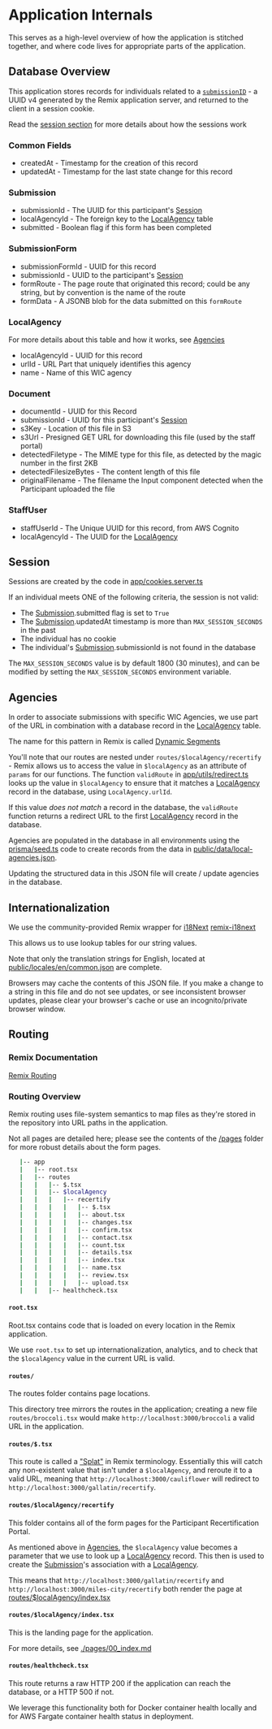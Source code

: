# Application Internals

This serves as a high-level overview of how the application is stitched together, and where
code lives for appropriate parts of the application.

## Database Overview

This application stores records for individuals related to a [`submissionID`](#submission) - a UUID v4 generated by the Remix application server, and returned to the client in a session cookie.

Read the [session section](#session) for more details about how the sessions work

### Common Fields

- createdAt - Timestamp for the creation of this record
- updatedAt - Timestamp for the last state change for this record

### Submission

- submissionId - The UUID for this participant's [Session](#session)
- localAgencyId - The foreign key to the [LocalAgency](#localagency) table
- submitted - Boolean flag if this form has been completed

### SubmissionForm

- submissionFormId - UUID for this record
- submissionId - UUID to the participant's [Session](#session)
- formRoute - The page route that originated this record; could be any string, but by convention is the name of the route
- formData - A JSONB blob for the data submitted on this `formRoute`

### LocalAgency

For more details about this table and how it works, see [Agencies](#agencies)

- localAgencyId - UUID for this record
- urlId - URL Part that uniquely identifies this agency
- name - Name of this WIC agency

### Document

- documentId - UUID for this Record
- submissionId - UUID for this participant's [Session](#session)
- s3Key - Location of this file in S3
- s3Url - Presigned GET URL for downloading this file (used by the staff portal)
- detectedFiletype - The MIME type for this file, as detected by the magic number in the first 2KB
- detectedFilesizeBytes - The content length of this file
- originalFilename - The filename the Input component detected when the Participant uploaded the file

### StaffUser

- staffUserId - The Unique UUID for this record, from AWS Cognito
- localAgencyId - The UUID for the [LocalAgency](#localagency)

## Session

Sessions are created by the code in [app/cookies.server.ts](../../participant/app/cookies.server.ts)

If an individual meets ONE of the following criteria, the session is not valid:

- The [Submission](#submission).submitted flag is set to `True`
- The [Submission](#submission).updatedAt timestamp is more than `MAX_SESSION_SECONDS` in the past
- The individual has no cookie
- The individual's [Submission](#submission).submissionId is not found in the database

The `MAX_SESSION_SECONDS` value is by default 1800 (30 minutes), and can be modified by setting the `MAX_SESSION_SECONDS` environment variable.

## Agencies

In order to associate submissions with specific WIC Agencies, we use part of the URL in combination with a database record in the [LocalAgency](#localagency) table.

The name for this pattern in Remix is called [Dynamic Segments](https://remix.run/docs/en/main/guides/routing#dynamic-segments)

You'll note that our routes are nested under `routes/$localAgency/recertify` - Remix allows us to access the value in `$localAgency` as an attribute of `params` for our functions. The function `validRoute` in [app/utils/redirect.ts](../../participant/app/utils/redirect.ts) looks up the value in `$localAgency` to ensure that it matches a [LocalAgency](#localagency) record in the database, using `LocalAgency.urlId`.

If this value _does not match_ a record in the database, the `validRoute` function returns a redirect URL to the first [LocalAgency](#localagency) record in the database.

Agencies are populated in the database in all environments using the [prisma/seed.ts](../../participant/prisma/seed.ts) code to create records from the data in [public/data/local-agencies.json](../../participant/public/data/local-agencies.json).

Updating the structured data in this JSON file will create / update agencies in the database.

## Internationalization

We use the community-provided Remix wrapper for [i18Next](https://www.i18next.com/) [remix-i18next](https://github.com/sergiodxa/remix-i18next)

This allows us to use lookup tables for our string values.

Note that only the translation strings for English, located at [public/locales/en/common.json](../../participant/public/locales/en/common.json) are complete.

Browsers may cache the contents of this JSON file. If you make a change to a string in this file and do not see updates, or see inconsistent browser updates, please clear your browser's cache or use an incognito/private browser window.

## Routing

### Remix Documentation

[Remix Routing](https://remix.run/docs/en/main/guides/routing)

### Routing Overview

Remix routing uses file-system semantics to map files as they're stored in the repository into URL paths in the application.

Not all pages are detailed here; please see the contents of the [/pages](./pages/) folder for more robust details about the form pages.

```bash
   |-- app
   |   |-- root.tsx
   |   |-- routes
   |   |   |-- $.tsx
   |   |   |-- $localAgency
   |   |   |   |-- recertify
   |   |   |   |   |-- $.tsx
   |   |   |   |   |-- about.tsx
   |   |   |   |   |-- changes.tsx
   |   |   |   |   |-- confirm.tsx
   |   |   |   |   |-- contact.tsx
   |   |   |   |   |-- count.tsx
   |   |   |   |   |-- details.tsx
   |   |   |   |   |-- index.tsx
   |   |   |   |   |-- name.tsx
   |   |   |   |   |-- review.tsx
   |   |   |   |   |-- upload.tsx
   |   |   |-- healthcheck.tsx
```

#### `root.tsx`

Root.tsx contains code that is loaded on every location in the Remix application.

We use `root.tsx` to set up internationalization, analytics, and to check that the `$localAgency` value in the current URL is valid.

#### `routes/`

The routes folder contains page locations.

This directory tree mirrors the routes in the application; creating a new file `routes/broccoli.tsx` would make `http://localhost:3000/broccoli` a valid URL in the application.

#### `routes/$.tsx`

This route is called a ["Splat"](https://remix.run/docs/en/main/guides/routing#splats) in Remix terminology. Essentially this will catch any non-existent value that isn't under a `$localAgency`, and reroute it to a valid URL, meaning that `http://localhost:3000/cauliflower` will redirect to `http://localhost:3000/gallatin/recertify`.

#### `routes/$localAgency/recertify`

This folder contains all of the form pages for the Participant Recertification Portal.

As mentioned above in [Agencies](#agencies), the `$localAgency` value becomes a parameter that we use to look up a [LocalAgency](#localagency) record. This then is used to create the [Submission](#submission)'s association with a [LocalAgency](#localagency).

This means that `http://localhost:3000/gallatin/recertify` and `http://localhost:3000/miles-city/recertify` both render the page at [routes/$localAgency/index.tsx](#routeslocalagencyindextsx)

#### `routes/$localAgency/index.tsx`

This is the landing page for the application.

For more details, see [./pages/00_index.md](./pages/00_index.md)

#### `routes/healthcheck.tsx`

This route returns a raw HTTP 200 if the application can reach the database, or a HTTP 500 if not.

We leverage this functionality both for Docker container health locally and for AWS Fargate container health status in deployment.
